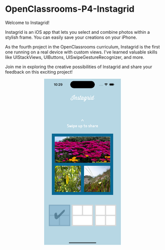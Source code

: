 # OpenClassrooms-P4-Instagrid

Welcome to Instagrid!

Instagrid is an iOS app that lets you select and combine photos within a stylish frame. 
You can easily save your creations on your iPhone.

As the fourth project in the OpenClassrooms curriculum, Instagrid is the first one running on a real device with custom views. 
I've learned valuable skills like UIStackViews, UIButtons, UISwipeGestureRecognizer, and more.

Join me in exploring the creative possibilities of Instagrid and share your feedback on this exciting project!

<p align="center">
  <img src="https://github.com/MickaeliOS/OpenClassrooms-P4-Instagrid/blob/master/Divers/Instagrid_1.png" width="250">
</p>
